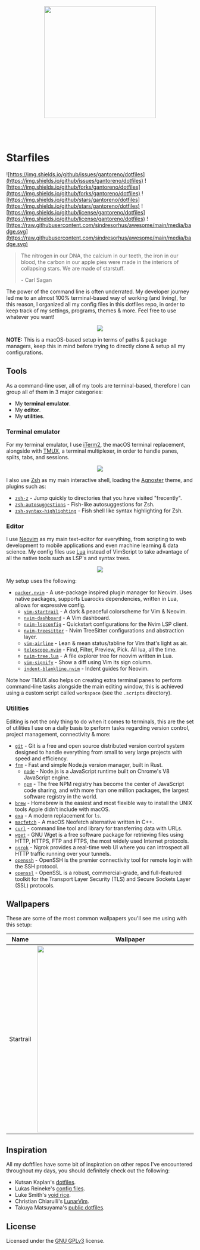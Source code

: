 <p align="center">
  <img src=".github/logo.svg" width="300" style="margin: 50px" />
</p>

# Starfiles

![https://img.shields.io/github/issues/gantoreno/dotfiles](https://img.shields.io/github/issues/gantoreno/dotfiles) ![https://img.shields.io/github/forks/gantoreno/dotfiles](https://img.shields.io/github/forks/gantoreno/dotfiles) ![https://img.shields.io/github/stars/gantoreno/dotfiles](https://img.shields.io/github/stars/gantoreno/dotfiles) ![https://img.shields.io/github/license/gantoreno/dotfiles](https://img.shields.io/github/license/gantoreno/dotfiles) ![https://raw.githubusercontent.com/sindresorhus/awesome/main/media/badge.svg](https://raw.githubusercontent.com/sindresorhus/awesome/main/media/badge.svg)

> The nitrogen in our DNA, the calcium in our teeth, the iron in our blood, the carbon in our apple pies were made in the interiors of collapsing stars. We are made of starstuff.
>
> \- Carl Sagan

The power of the command line is often underrated. My developer journey led me to an almost 100% terminal-based way of working (and living), for this reason, I organized all my config files in this dotfiles repo, in order to keep track of my settings, programs, themes & more. Feel free to use whatever you want!

<p align="center">
  <img src=".github/banner.png"  />
</p>

**NOTE:** This is a macOS-based setup in terms of paths & package managers, keep this in mind before trying to directly clone & setup all my configurations.

## Tools

As a command-line user, all of my tools are terminal-based, therefore I can group all of them in 3 major categories:

- My **terminal emulator**.
- My **editor**.
- My **utilities**.

### Terminal emulator

For my terminal emulator, I use [iTerm2](https://iterm2.com/), the macOS terminal replacement, alongside with [TMUX](http://www.sromero.org/wiki/linux/aplicaciones/tmux), a terminal multiplexer, in order to handle panes, splits, tabs, and sessions.

<p align="center">
  <img src=".github/layout.png"  />
</p>

I also use [Zsh](https://www.zsh.org/) as my main interactive shell, loading the [Agnoster](https://github.com/agnoster/agnoster-zsh-theme) theme, and plugins such as:

- [`zsh-z`](https://github.com/agkozak/zsh-z) - Jump quickly to directories that you have visited "frecently".
- [`zsh-autosuggestions`](https://github.com/zsh-users/zsh-autosuggestions) - Fish-like autosuggestions for Zsh.
- [`zsh-syntax-highlighting`](https://github.com/zsh-users/zsh-syntax-highlighting) - Fish shell like syntax highlighting for Zsh.

### Editor

I use [Neovim](https://neovim.io/) as my main text-editor for everything, from scripting to web development to mobile applications and even machine learning & data science. My config files use [Lua](https://www.lua.org/) instead of VimScript to take advantage of all the native tools such as LSP's and syntax trees.

<p align="center">
  <img src=".github/demo.gif" />
</p>

My setup uses the following:

- [`packer.nvim`](https://github.com/wbthomason/packer.nvim) - A use-package inspired plugin manager for Neovim. Uses native packages, supports Luarocks dependencies, written in Lua, allows for expressive config.
  - [`vim-startrail`](https://github.com/gantoreno/vim-startrail) - A dark & peaceful colorscheme for Vim & Neovim.
  - [`nvim-dashboard`](https://github.com/glepnir/dashboard-nvim) - A Vim dashboard.
  - [`nvim-lspconfig`](https://github.com/neovim/nvim-lspconfig) - Quickstart configurations for the Nvim LSP client.
  - [`nvim-treesitter`](https://github.com/nvim-treesitter/nvim-treesitter) - Nvim TreeSitter configurations and abstraction layer.
  - [`vim-airline`](https://github.com/vim-airline/vim-airline) - Lean & mean status/tabline for Vim that's light as air.
  - [`telescope.nvim`](https://github.com/nvim-telescope/telescope.nvim) - Find, Filter, Preview, Pick. All lua, all the time.
  - [`nvim-tree.lua`](https://github.com/kyazdani42/nvim-tree.lua) - A file explorer tree for neovim written in Lua.
  - [`vim-signify`](https://github.com/mhinz/vim-signify) - Show a diff using Vim its sign column.
  - [`indent-blankline.nvim`](https://github.com/lukas-reineke/indent-blankline.nvim) - Indent guides for Neovim.

Note how TMUX also helps on creating extra terminal panes to perform command-line tasks alongside the main editing window, this is achieved using a custom script called `workspace` (see the `.scripts` directory).

### Utilities

Editing is not the only thing to do when it comes to terminals, this are the set of utilities I use on a daily basis to perform tasks regarding version control, project management, connectivity & more:

- [`git`](https://git-scm.com/) - Git is a free and open source distributed version control system designed to handle everything from small to very large projects with speed and efficiency.
- [`fnm`](https://github.com/Schniz/fnm#shell-setup) - Fast and simple Node.js version manager, built in Rust.
  - [`node`](https://nodejs.org/es/) - Node.js is a JavaScript runtime built on Chrome's V8 JavaScript engine.
  - [`npm`](https://www.npmjs.com/) - The free NPM registry has become the center of JavaScript code sharing, and with more than one million packages, the largest software registry in the world.
- [`brew`](https://brew.sh/index_es) - Homebrew is the easiest and most flexible way to install the UNIX tools Apple didn’t include with macOS.
- [`exa`](https://github.com/ogham/exa) - A modern replacement for `ls`.
- [`macfetch`](https://github.com/gantoreno/macfetch) - A macOS Neofetch alternative written in C++.
- [`curl`](https://curl.se/) - command line tool and library for transferring data with URLs.
- [`wget`](https://www.gnu.org/software/wget/) - GNU Wget is a free software package for retrieving files using HTTP, HTTPS, FTP and FTPS, the most widely used Internet protocols.
- [`ngrok`](https://ngrok.com/) - Ngrok provides a real-time web UI where you can introspect all HTTP traffic running over your tunnels.
- [`openssh`](https://www.openssh.com/) - OpenSSH is the premier connectivity tool for remote login with the SSH protocol.
- [`openssl`](https://www.openssl.org/) - OpenSSL is a robust, commercial-grade, and full-featured toolkit for the Transport Layer Security (TLS) and Secure Sockets Layer (SSL) protocols.

## Wallpapers

These are some of the most common wallpapers you'll see me using with this setup:

| Name      | Wallpaper                                           |
| --------- | --------------------------------------------------- |
| Startrail | <img src=".wallpapers/startrail.jpeg" width="500"/> |

## Inspiration

All my doftfiles have some bit of inspiration on other repos I've encountered throughout my days, you should definitely check out the following:

- Kutsan Kaplan's [dotfiles](https://github.com/kutsan/dotfiles).
- Lukas Reineke's [config files](https://github.com/lukas-reineke/dotfiles).
- Luke Smith's [void rice](https://github.com/LukeSmithxyz).
- Christian Chiarulli's [LunarVim](https://github.com/ChristianChiarulli/LunarVim).
- Takuya Matsuyama's [public dotfiles](https://github.com/craftzdog/dotfiles-public).

## License

Licensed under the [GNU GPLv3](https://www.gnu.org/licenses/gpl-3.0.html) license.

